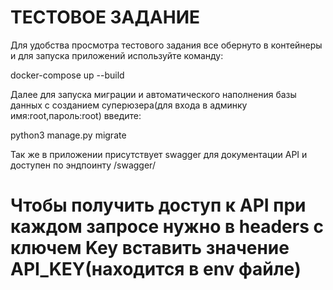 # ТЕСТОВОЕ ЗАДАНИЕ

Для удобства просмотра тестового задания все обернуто в контейнеры и для запуска приложений используйте команду:

docker-compose up --build

Далее для запуска миграции и автоматического наполнения базы данных с созданием суперюзера(для входа в админку имя:root,пароль:root) введите:

python3 manage.py migrate

Так же в приложении присутствует swagger для документации API и доступен по эндпоинту /swagger/

# Чтобы получить доступ к API при каждом запросе нужно в headers с ключем Key вставить значение API_KEY(находится в env файле)
